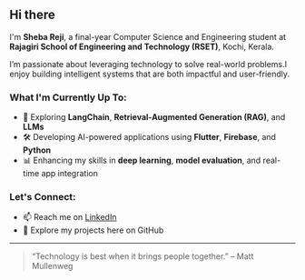 ## Hi there

I'm **Sheba Reji**, a final-year Computer Science and Engineering student at **Rajagiri School of Engineering and Technology (RSET)**, Kochi, Kerala.

I’m passionate about leveraging technology to solve real-world problems.I enjoy building intelligent systems that are both impactful and user-friendly.

### What I'm Currently Up To:
- 🔬 Exploring **LangChain**, **Retrieval-Augmented Generation (RAG)**, and **LLMs**
- 🛠️ Developing AI-powered applications using **Flutter**, **Firebase**, and **Python**
- 📊 Enhancing my skills in **deep learning**, **model evaluation**, and real-time app integration

### Let's Connect:
- 📫 Reach me on [LinkedIn](https://www.linkedin.com/in/sheba-reji-38182629a/)
- 📁 Explore my projects here on GitHub

---

> “Technology is best when it brings people together.” – Matt Mullenweg

